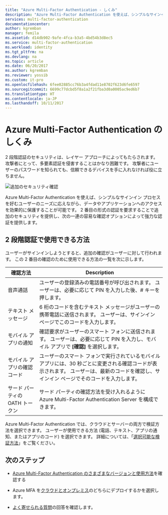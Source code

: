 ```yaml
---
title: "Azure Multi-Factor Authentication - しくみ"
description: "Azure Multi-Factor Authentication を使えば、シンプルなサインイン プロセスを好むユーザーのニーズに応えながら、データやアプリケーションへのアクセスを効果的に保護することが可能です。 2 番目の形式の認証を要求することで追加のセキュリティを提供し、次の一連の容易な確認オプションによって強力な認証を提供します。"
services: multi-factor-authentication
documentationcenter: 
author: kgremban
manager: femila
ms.assetid: d14db902-9afe-4fca-b3a5-4bd54b3d8ec5
ms.service: multi-factor-authentication
ms.workload: identity
ms.tgt_pltfrm: na
ms.devlang: na
ms.topic: article
ms.date: 06/20/2017
ms.author: kgremban
ms.reviewer: yossib
ms.custom: it-pro
ms.openlocfilehash: 6fee02885cc76b3a4fdad11e8702f623d6fe6597
ms.sourcegitcommit: 6699c77dcbd5f8a1a2f21fba3d0a0005ac9ed6b7
ms.translationtype: HT
ms.contentlocale: ja-JP
ms.lasthandoff: 10/11/2017
---
```

# <a name="how-azure-multi-factor-authentication-works"></a>Azure Multi-Factor Authentication のしくみ
2 段階認証のセキュリティは、レイヤー アプローチによってもたらされます。 攻撃者にとって、多要素認証を侵害することはかなり困難です。 攻撃者にユーザーのパスワードを知られても、信頼できるデバイスを手に入れなければ役に立ちません。 

![追加のセキュリティ確認](./media/multi-factor-authentication-how-it-works/howitworks.png)

Azure Multi-Factor Authentication を使えば、シンプルなサインイン プロセスを好むユーザーのニーズに応えながら、データやアプリケーションへのアクセスを効果的に保護することが可能です。  2 番目の形式の認証を要求することで追加のセキュリティを提供し、次の一連の容易な確認オプションによって強力な認証を提供します。


## <a name="methods-available-for-two-step-verification"></a>2 段階認証で使用できる方法
ユーザーがサインインしようとすると、追加の確認がユーザーに対して行われます。  この 2 番目の確認のために使用できる方法の一覧を次に示します。

| 確認方法 | Description |
| --- | --- |
| 音声通話 |ユーザーの登録済みの電話番号が呼び出されます。 ユーザーは、必要に応じて PIN を入力した後、# キーを押します。 |
| テキスト メッセージ |6 桁のコードを含むテキスト メッセージがユーザーの携帯電話に送信されます。 ユーザーは、サインイン ページでこのコードを入力します。 |
| モバイル アプリの通知 |確認要求がユーザーのスマート フォンに送信されます。 ユーザーは、必要に応じて PIN を入力し、モバイル アプリで **[確認]** を選択します。 |
| モバイル アプリの確認コード |ユーザーのスマート フォンで実行されているモバイル アプリには、30 秒ごとに変更される確認コードが表示されます。 ユーザーは、最新のコードを確認し、サインイン ページでそのコードを入力します。 |
| サード パーティの OATH トークン | サード パーティの確認方法を受け入れるように Azure Multi-Factor Authentication Server を構成できます。 |

Azure Multi-Factor Authentication では、クラウドとサーバーの両方で検証方法を選択できます。 ユーザーが使用できる方法 (電話、テキスト、アプリの通知、またはアプリのコード) を選択できます。 詳細については、「[選択可能な検証方法](multi-factor-authentication-whats-next.md#selectable-verification-methods)」をご覧ください。

## <a name="next-steps"></a>次のステップ

- [Azure Multi-Factor Authentication のさまざまなバージョンと使用方法](multi-factor-authentication-versions-plans.md)を確認する

- Azure MFA を[クラウドとオンプレミス](multi-factor-authentication-get-started.md)のどちらにデプロイするかを選択します。

- [よく寄せられる質問](multi-factor-authentication-faq.md)の回答を確認します。